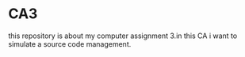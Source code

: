 # CA3
this repository is about my computer assignment 3.in this CA i want to simulate a source code management.
